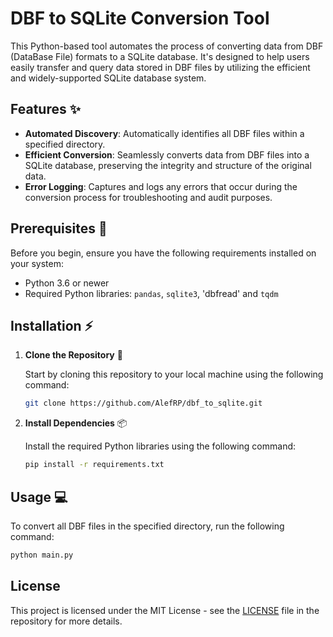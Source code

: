 # DBF to SQLite Conversion Tool

This Python-based tool automates the process of converting data from DBF (DataBase File) formats to a SQLite database. It's designed to help users easily transfer and query data stored in DBF files by utilizing the efficient and widely-supported SQLite database system.

## Features :sparkles:

- **Automated Discovery**: Automatically identifies all DBF files within a specified directory.
- **Efficient Conversion**: Seamlessly converts data from DBF files into a SQLite database, preserving the integrity and structure of the original data.
- **Error Logging**: Captures and logs any errors that occur during the conversion process for troubleshooting and audit purposes.

## Prerequisites :rocket:

Before you begin, ensure you have the following requirements installed on your system:

- Python 3.6 or newer
- Required Python libraries: `pandas`, `sqlite3`, 'dbfread' and `tqdm`

## Installation :zap:

1. **Clone the Repository** :floppy_disk:

   Start by cloning this repository to your local machine using the following command:

    ```bash
    git clone https://github.com/AlefRP/dbf_to_sqlite.git
    ```

2. **Install Dependencies** :package:

   Install the required Python libraries using the following command:

    ```bash
    pip install -r requirements.txt
    ```

## Usage :computer:

To convert all DBF files in the specified directory, run the following command:

```bash
python main.py
```

## License

This project is licensed under the MIT License - see the [LICENSE](LICENSE) file in the repository for more details.

